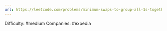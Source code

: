 ```yaml
---
url: https://leetcode.com/problems/minimum-swaps-to-group-all-1s-together
---
```


Difficulty: #medium
Companies: #expedia